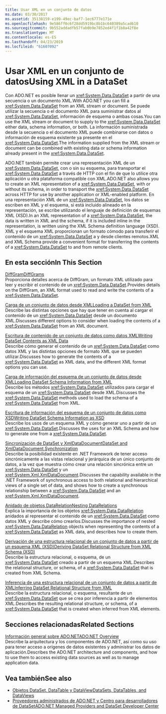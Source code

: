 ```yaml
---
title: Usar XML en un conjunto de datos
ms.date: 03/30/2017
ms.assetid: 35138159-e199-49ec-baf7-1ec6777e171e
ms.openlocfilehash: 9e586ff0c6f28dd5919bc8b1bc640389a5cad610
ms.sourcegitcommit: 9b552addadfb57fab0b9e7852ed4f1f1b8a42f8e
ms.translationtype: MT
ms.contentlocale: es-ES
ms.lasthandoff: 04/23/2019
ms.locfileid: "61607092"
---
```

# <a name="using-xml-in-a-dataset"></a><span data-ttu-id="db5fb-102">Usar XML en un conjunto de datos</span><span class="sxs-lookup"><span data-stu-id="db5fb-102">Using XML in a DataSet</span></span>
<span data-ttu-id="db5fb-103">Con ADO.NET es posible llenar un <xref:System.Data.DataSet> a partir de una secuencia o un documento XML.</span><span class="sxs-lookup"><span data-stu-id="db5fb-103">With ADO.NET you can fill a <xref:System.Data.DataSet> from an XML stream or document.</span></span> <span data-ttu-id="db5fb-104">Se puede utilizar la secuencia o el documento XML para suministrar datos al <xref:System.Data.DataSet>, información de esquema o ambas cosas.</span><span class="sxs-lookup"><span data-stu-id="db5fb-104">You can use the XML stream or document to supply to the <xref:System.Data.DataSet> either data, schema information, or both.</span></span> <span data-ttu-id="db5fb-105">La información suministrada desde la secuencia o el documento XML puede combinarse con datos o información de esquema existente ya presente en el <xref:System.Data.DataSet>.</span><span class="sxs-lookup"><span data-stu-id="db5fb-105">The information supplied from the XML stream or document can be combined with existing data or schema information already present in the <xref:System.Data.DataSet>.</span></span>  
  
 <span data-ttu-id="db5fb-106">ADO.NET también permite crear una representación XML de un <xref:System.Data.DataSet>, con o sin su esquema, para transportar el <xref:System.Data.DataSet> a través de HTTP con el fin de que lo utilice otra aplicación u otra plataforma compatible con XML.</span><span class="sxs-lookup"><span data-stu-id="db5fb-106">ADO.NET also allows you to create an XML representation of a <xref:System.Data.DataSet>, with or without its schema, in order to transport the <xref:System.Data.DataSet> across HTTP for use by another application or XML-enabled platform.</span></span> <span data-ttu-id="db5fb-107">En una representación XML de un <xref:System.Data.DataSet>, los datos se escriben en XML y el esquema, si está incluido alineado en la representación, se escribe utilizando el lenguaje de definición de esquemas XML (XSD).</span><span class="sxs-lookup"><span data-stu-id="db5fb-107">In an XML representation of a <xref:System.Data.DataSet>, the data is written in XML and the schema, if it is included inline in the representation, is written using the XML Schema definition language (XSD).</span></span> <span data-ttu-id="db5fb-108">XML y el esquema XML proporcionan un formato cómodo para transferir el contenido de un <xref:System.Data.DataSet> a y desde clientes remotos.</span><span class="sxs-lookup"><span data-stu-id="db5fb-108">XML and XML Schema provide a convenient format for transferring the contents of a <xref:System.Data.DataSet> to and from remote clients.</span></span>  
  
## <a name="in-this-section"></a><span data-ttu-id="db5fb-109">En esta sección</span><span class="sxs-lookup"><span data-stu-id="db5fb-109">In This Section</span></span>  
 [<span data-ttu-id="db5fb-110">DiffGram</span><span class="sxs-lookup"><span data-stu-id="db5fb-110">DiffGrams</span></span>](../../../../../docs/framework/data/adonet/dataset-datatable-dataview/diffgrams.md)  
 <span data-ttu-id="db5fb-111">Proporciona detalles acerca de DiffGram, un formato XML utilizado para leer y escribir el contenido de un <xref:System.Data.DataSet>.</span><span class="sxs-lookup"><span data-stu-id="db5fb-111">Provides details on the DiffGram, an XML format used to read and write the contents of a <xref:System.Data.DataSet>.</span></span>  
  
 [<span data-ttu-id="db5fb-112">Carga de un conjunto de datos desde XML</span><span class="sxs-lookup"><span data-stu-id="db5fb-112">Loading a DataSet from XML</span></span>](../../../../../docs/framework/data/adonet/dataset-datatable-dataview/loading-a-dataset-from-xml.md)  
 <span data-ttu-id="db5fb-113">Describe las distintas opciones que hay que tener en cuenta al cargar el contenido de un <xref:System.Data.DataSet> desde un documento XML.</span><span class="sxs-lookup"><span data-stu-id="db5fb-113">Discusses different options to consider when loading the contents of a <xref:System.Data.DataSet> from an XML document.</span></span>  
  
 [<span data-ttu-id="db5fb-114">Escritura de contenido de un conjunto de datos como datos XML</span><span class="sxs-lookup"><span data-stu-id="db5fb-114">Writing DataSet Contents as XML Data</span></span>](../../../../../docs/framework/data/adonet/dataset-datatable-dataview/writing-dataset-contents-as-xml-data.md)  
 <span data-ttu-id="db5fb-115">Describe cómo generar el contenido de un <xref:System.Data.DataSet> como datos XML y las distintas opciones de formato XML que se pueden utilizar.</span><span class="sxs-lookup"><span data-stu-id="db5fb-115">Discusses how to generate the contents of a <xref:System.Data.DataSet> as XML data, and the different XML format options you can use.</span></span>  
  
 [<span data-ttu-id="db5fb-116">Carga de información del esquema de un conjunto de datos desde XML</span><span class="sxs-lookup"><span data-stu-id="db5fb-116">Loading DataSet Schema Information from XML</span></span>](../../../../../docs/framework/data/adonet/dataset-datatable-dataview/loading-dataset-schema-information-from-xml.md)  
 <span data-ttu-id="db5fb-117">Describe los métodos <xref:System.Data.DataSet> utilizados para cargar el esquema de un <xref:System.Data.DataSet> desde XML.</span><span class="sxs-lookup"><span data-stu-id="db5fb-117">Discusses the <xref:System.Data.DataSet> methods used to load the schema of a <xref:System.Data.DataSet> from XML.</span></span>  
  
 [<span data-ttu-id="db5fb-118">Escritura de información del esquema de un conjunto de datos como XSD</span><span class="sxs-lookup"><span data-stu-id="db5fb-118">Writing DataSet Schema Information as XSD</span></span>](../../../../../docs/framework/data/adonet/dataset-datatable-dataview/writing-dataset-schema-information-as-xsd.md)  
 <span data-ttu-id="db5fb-119">Describe los usos de un esquema XML y cómo generar uno a partir de un <xref:System.Data.DataSet>.</span><span class="sxs-lookup"><span data-stu-id="db5fb-119">Discusses the uses for an XML Schema and how to generate one from a <xref:System.Data.DataSet>.</span></span>  
  
 [<span data-ttu-id="db5fb-120">Sincronización de DataSet y XmlDataDocument</span><span class="sxs-lookup"><span data-stu-id="db5fb-120">DataSet and XmlDataDocument Synchronization</span></span>](../../../../../docs/framework/data/adonet/dataset-datatable-dataview/dataset-and-xmldatadocument-synchronization.md)  
 <span data-ttu-id="db5fb-121">Describe la posibilidad existente en .NET Framework de tener acceso sincrónicamente a las vistas relacional y jerárquica de un único conjunto de datos, a la vez que muestra cómo crear una relación sincrónica entre un <xref:System.Data.DataSet> y un <xref:System.Xml.XmlDataDocument>.</span><span class="sxs-lookup"><span data-stu-id="db5fb-121">Discusses the capability available in the .NET Framework of synchronous access to both relational and hierarchical views of a single set of data, and shows how to create a synchronous relationship between a <xref:System.Data.DataSet> and an <xref:System.Xml.XmlDataDocument>.</span></span>  
  
 [<span data-ttu-id="db5fb-122">Anidado de objetos DataRelation</span><span class="sxs-lookup"><span data-stu-id="db5fb-122">Nesting DataRelations</span></span>](../../../../../docs/framework/data/adonet/dataset-datatable-dataview/nesting-datarelations.md)  
 <span data-ttu-id="db5fb-123">Explica la importancia de los objetos <xref:System.Data.DataRelation> anidados al representar el contenido de un <xref:System.Data.DataSet> como datos XML y describe cómo crearlos.</span><span class="sxs-lookup"><span data-stu-id="db5fb-123">Discusses the importance of nested <xref:System.Data.DataRelation> objects when representing the contents of a <xref:System.Data.DataSet> as XML data, and describes how to create them.</span></span>  
  
 [<span data-ttu-id="db5fb-124">Derivación de una estructura relacional de un conjunto de datos a partir de un esquema XML (XSD)</span><span class="sxs-lookup"><span data-stu-id="db5fb-124">Deriving DataSet Relational Structure from XML Schema (XSD)</span></span>](../../../../../docs/framework/data/adonet/dataset-datatable-dataview/deriving-dataset-relational-structure-from-xml-schema-xsd.md)  
 <span data-ttu-id="db5fb-125">Describe la estructura relacional, o esquema, de un <xref:System.Data.DataSet> creado a partir de un esquema XML.</span><span class="sxs-lookup"><span data-stu-id="db5fb-125">Describes the relational structure, or schema, of a <xref:System.Data.DataSet> that is created from XML Schema.</span></span>  
  
 [<span data-ttu-id="db5fb-126">Inferencia de una estructura relacional de un conjunto de datos a partir de XML</span><span class="sxs-lookup"><span data-stu-id="db5fb-126">Inferring DataSet Relational Structure from XML</span></span>](../../../../../docs/framework/data/adonet/dataset-datatable-dataview/inferring-dataset-relational-structure-from-xml.md)  
 <span data-ttu-id="db5fb-127">Describe la estructura relacional, o esquema, resultante de un <xref:System.Data.DataSet> que se crea por inferencia a partir de elementos XML.</span><span class="sxs-lookup"><span data-stu-id="db5fb-127">Describes the resulting relational structure, or schema, of a <xref:System.Data.DataSet> that is created when inferred from XML elements.</span></span>  
  
## <a name="related-sections"></a><span data-ttu-id="db5fb-128">Secciones relacionadas</span><span class="sxs-lookup"><span data-stu-id="db5fb-128">Related Sections</span></span>  
 [<span data-ttu-id="db5fb-129">Información general sobre ADO.NET</span><span class="sxs-lookup"><span data-stu-id="db5fb-129">ADO.NET Overview</span></span>](../../../../../docs/framework/data/adonet/ado-net-overview.md)  
 <span data-ttu-id="db5fb-130">Describe la arquitectura y los componentes de ADO.NET, así como su uso para tener acceso a orígenes de datos existentes y administrar los datos de aplicación.</span><span class="sxs-lookup"><span data-stu-id="db5fb-130">Describes the ADO.NET architecture and components, and how to use them to access existing data sources as well as to manage application data.</span></span>  
  
## <a name="see-also"></a><span data-ttu-id="db5fb-131">Vea también</span><span class="sxs-lookup"><span data-stu-id="db5fb-131">See also</span></span>

- [<span data-ttu-id="db5fb-132">Objetos DataSet, DataTable y DataView</span><span class="sxs-lookup"><span data-stu-id="db5fb-132">DataSets, DataTables, and DataViews</span></span>](../../../../../docs/framework/data/adonet/dataset-datatable-dataview/index.md)
- [<span data-ttu-id="db5fb-133">Proveedores administrados de ADO.NET y Centro para desarrolladores de DataSet</span><span class="sxs-lookup"><span data-stu-id="db5fb-133">ADO.NET Managed Providers and DataSet Developer Center</span></span>](https://go.microsoft.com/fwlink/?LinkId=217917)
